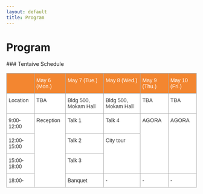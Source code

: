 ```yaml
---
layout: default
title: Program
---
```


<div class="post">
	<h1 class="pageTitle">Program</h1>
</div>
### Tentaive Schedule

<div>
<style type="text/css">
.tg  {border-collapse:collapse;border-color:#aaa;border-spacing:0;}
.tg td{background-color:#fff;border-color:#aaa;border-style:solid;border-width:1px;color:#333;
  font-family:Arial, sans-serif;font-size:14px;overflow:hidden;padding:10px 5px;word-break:normal;}
.tg th{background-color:#f38630;border-color:#aaa;border-style:solid;border-width:1px;color:#fff;
  font-family:Arial, sans-serif;font-size:14px;font-weight:normal;overflow:hidden;padding:10px 5px;word-break:normal;}
.tg .tg-0lax{text-align:left;vertical-align:top}
</style>
<table class="tg">
<thead>
  <tr>
    <th class="tg-0lax"></th>
    <th class="tg-0lax">May 6 (Mon.)</th>
    <th class="tg-0lax">May 7 (Tue.)</th>
    <th class="tg-0lax">May 8 (Wed.)</th>
    <th class="tg-0lax">May 9 (Thu.)</th>
    <th class="tg-0lax">May 10 (Fri.)</th>
  </tr>
</thead>
<tbody>
  <tr>
    <td class="tg-0lax">Location</td>
    <td class="tg-0lax">TBA</td>
    <td class="tg-0lax">Bldg 500, Mokam Hall</td>
    <td class="tg-0lax">Bldg 500, Mokam Hall</td>
    <td class="tg-0lax">TBA</td>
    <td class="tg-0lax">TBA</td>
  </tr>
  <tr>
    <td class="tg-0lax">9:00-12:00</td>
    <td class="tg-0lax" rowspan="4">Reception</td>
    <td class="tg-0lax">Talk 1</td>
    <td class="tg-0lax">Talk 4</td>
    <td class="tg-0lax" rowspan="3">AGORA</td>
    <td class="tg-0lax" rowspan="3">AGORA</td>
  </tr>
  <tr>
    <td class="tg-0lax">12:00-15:00</td>
    <td class="tg-0lax">Talk 2</td>
    <td class="tg-0lax" rowspan="2">City tour</td>
  </tr>
  <tr>
    <td class="tg-0lax">15:00-18:00</td>
    <td class="tg-0lax">Talk 3</td>
  </tr>
  <tr>
    <td class="tg-0lax">18:00-</td>
    <td class="tg-0lax"><span style="font-weight:400;font-style:normal">Banquet</span></td>
    <td class="tg-0lax">-</td>
    <td class="tg-0lax">-</td>
    <td class="tg-0lax">-</td>
  </tr>
</tbody>
</table>
</div>
